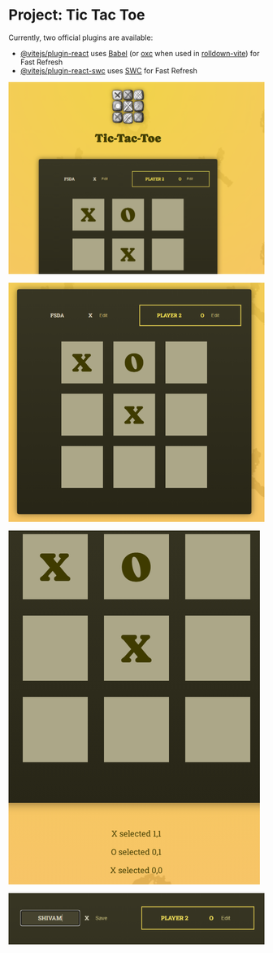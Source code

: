 # Project: Tic Tac Toe 

Currently, two official plugins are available:

- [@vitejs/plugin-react](https://github.com/vitejs/vite-plugin-react/blob/main/packages/plugin-react) uses [Babel](https://babeljs.io/) (or [oxc](https://oxc.rs) when used in [rolldown-vite](https://vite.dev/guide/rolldown)) for Fast Refresh
- [@vitejs/plugin-react-swc](https://github.com/vitejs/vite-plugin-react/blob/main/packages/plugin-react-swc) uses [SWC](https://swc.rs/) for Fast Refresh

![image1.png](00-target-project/image1.png)

![image2.png](00-target-project/image2.png)

![image3.png](00-target-project/image3.png)

![image4.png](00-target-project/image4.png)